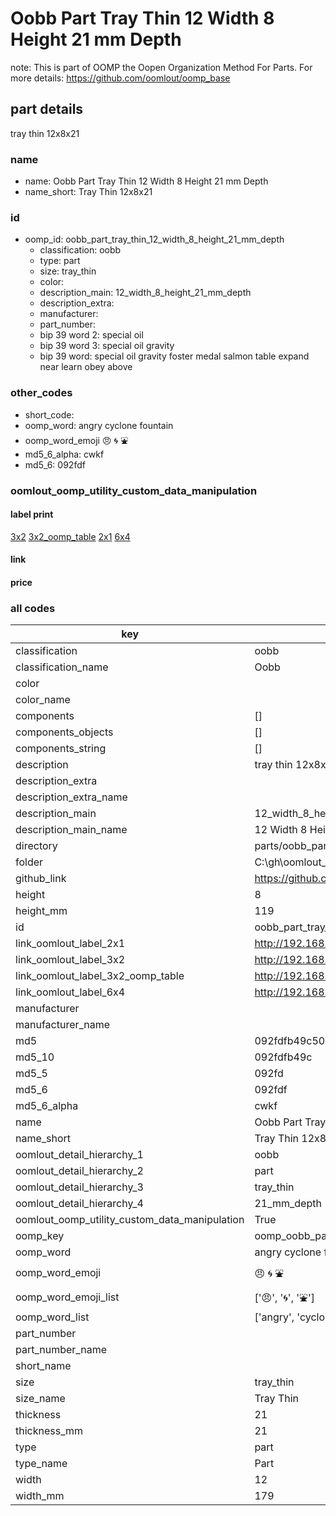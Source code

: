 # Oobb Part Tray Thin 12 Width 8 Height 21 mm Depth  

note: This is part of OOMP the Oopen Organization Method For Parts. For more details: https://github.com/oomlout/oomp_base

##  part details
  



tray thin 12x8x21



### name
* name: Oobb Part Tray Thin 12 Width 8 Height 21 mm Depth
* name_short: Tray Thin 12x8x21 
### id
* oomp_id: oobb_part_tray_thin_12_width_8_height_21_mm_depth
  * classification: oobb
  * type: part
  * size: tray_thin
  * color: 
  * description_main: 12_width_8_height_21_mm_depth
  * description_extra: 
  * manufacturer: 
  * part_number: 
  * bip 39 word 2: special oil
  * bip 39 word 3: special oil gravity
  * bip 39 word: special oil gravity foster medal salmon table expand near learn obey above

### other_codes
* short_code: 
* oomp_word: angry cyclone fountain
* oomp_word_emoji :angry: :cyclone: :fountain:
* md5_6_alpha: cwkf
* md5_6: 092fdf






### oomlout_oomp_utility_custom_data_manipulation
#### label print
[3x2](http://192.168.1.245:1112/?label=oomp%20cwkf)
[3x2_oomp_table](http://192.168.1.108:1112/?label=oomp%20cwkf)
[2x1](http://192.168.1.242:1112/?label=oomp%20cwkf)
[6x4](http://192.168.1.55:1112/?label=oomp%20cwkf)    

#### link

                              

#### price







### all codes 
| key | value |  
| --- | --- |  
| classification | oobb |  
| classification_name | Oobb |  
| color |  |  
| color_name |  |  
| components | [] |  
| components_objects | [] |  
| components_string | [] |  
| description | tray thin 12x8x21 |  
| description_extra |  |  
| description_extra_name |  |  
| description_main | 12_width_8_height_21_mm_depth |  
| description_main_name | 12 Width 8 Height 21 mm Depth |  
| directory | parts/oobb_part_tray_thin_12_width_8_height_21_mm_depth |  
| folder | C:\gh\oomlout_oobb_version_4_generated_parts\parts\oobb_part_tray_thin_12_width_8_height_21_mm_depth |  
| github_link | https://github.com/oomlout/oomlout_oomp_part_src/tree/main/parts/oobb_part_tray_thin_12_width_8_height_21_mm_depth |  
| height | 8 |  
| height_mm | 119 |  
| id | oobb_part_tray_thin_12_width_8_height_21_mm_depth |  
| link_oomlout_label_2x1 | http://192.168.1.242:1112/?label=oomp%20cwkf |  
| link_oomlout_label_3x2 | http://192.168.1.245:1112/?label=oomp%20cwkf |  
| link_oomlout_label_3x2_oomp_table | http://192.168.1.108:1112/?label=oomp%20cwkf |  
| link_oomlout_label_6x4 | http://192.168.1.55:1112/?label=oomp%20cwkf |  
| manufacturer |  |  
| manufacturer_name |  |  
| md5 | 092fdfb49c503b9ef9c525c0cc267687 |  
| md5_10 | 092fdfb49c |  
| md5_5 | 092fd |  
| md5_6 | 092fdf |  
| md5_6_alpha | cwkf |  
| name | Oobb Part Tray Thin 12 Width 8 Height 21 mm Depth |  
| name_short | Tray Thin 12x8x21  |  
| oomlout_detail_hierarchy_1 | oobb |  
| oomlout_detail_hierarchy_2 | part |  
| oomlout_detail_hierarchy_3 | tray_thin |  
| oomlout_detail_hierarchy_4 | 21_mm_depth |  
| oomlout_oomp_utility_custom_data_manipulation | True |  
| oomp_key | oomp_oobb_part_tray_thin_12_width_8_height_21_mm_depth |  
| oomp_word | angry cyclone fountain |  
| oomp_word_emoji | :angry: :cyclone: :fountain: |  
| oomp_word_emoji_list | [':angry:', ':cyclone:', ':fountain:'] |  
| oomp_word_list | ['angry', 'cyclone', 'fountain'] |  
| part_number |  |  
| part_number_name |  |  
| short_name |  |  
| size | tray_thin |  
| size_name | Tray Thin |  
| thickness | 21 |  
| thickness_mm | 21 |  
| type | part |  
| type_name | Part |  
| width | 12 |  
| width_mm | 179 |  
